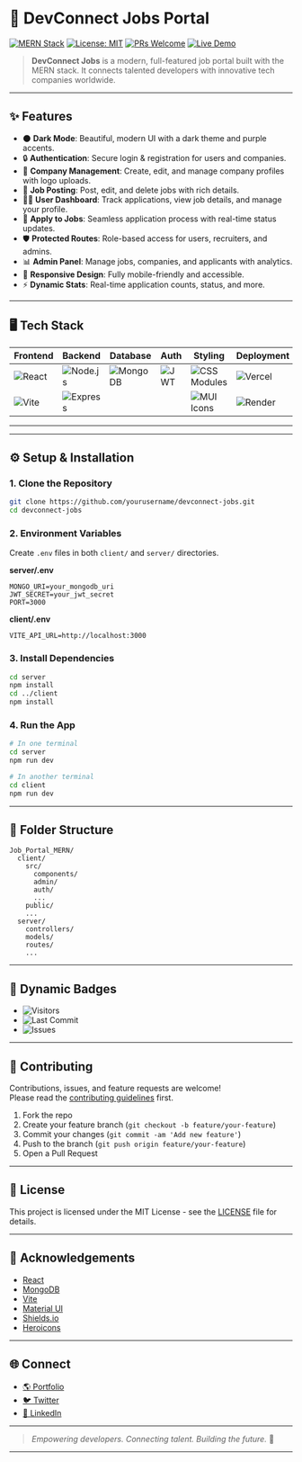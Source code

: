 # 🚀 DevConnect Jobs Portal

[![MERN Stack](https://img.shields.io/badge/MERN-Stack-4caf50?style=for-the-badge&logo=mongodb&logoColor=white)](https://mern.io/)
[![License: MIT](https://img.shields.io/badge/License-MIT-purple?style=for-the-badge)](LICENSE)
[![PRs Welcome](https://img.shields.io/badge/PRs-welcome-blueviolet?style=for-the-badge&logo=github)](CONTRIBUTING.md)
[![Live Demo](https://img.shields.io/badge/Live-Demo-7e57c2?style=for-the-badge&logo=vercel)](https://your-demo-link.com)

> **DevConnect Jobs** is a modern, full-featured job portal built with the MERN stack. It connects talented developers with innovative tech companies worldwide.

---

## ✨ Features

- 🌑 **Dark Mode**: Beautiful, modern UI with a dark theme and purple accents.
- 🔒 **Authentication**: Secure login & registration for users and companies.
- 🏢 **Company Management**: Create, edit, and manage company profiles with logo uploads.
- 💼 **Job Posting**: Post, edit, and delete jobs with rich details.
- 🧑‍💻 **User Dashboard**: Track applications, view job details, and manage your profile.
- 📝 **Apply to Jobs**: Seamless application process with real-time status updates.
- 🛡️ **Protected Routes**: Role-based access for users, recruiters, and admins.
- 📊 **Admin Panel**: Manage jobs, companies, and applicants with analytics.
- 📱 **Responsive Design**: Fully mobile-friendly and accessible.
- ⚡ **Dynamic Stats**: Real-time application counts, status, and more.

---

## 🖥️ Tech Stack

| Frontend | Backend | Database | Auth | Styling | Deployment |
|----------|---------|----------|------|---------|------------|
| ![React](https://img.shields.io/badge/React-20232a?style=flat&logo=react) | ![Node.js](https://img.shields.io/badge/Node.js-339933?style=flat&logo=node.js) | ![MongoDB](https://img.shields.io/badge/MongoDB-4ea94b?style=flat&logo=mongodb) | ![JWT](https://img.shields.io/badge/JWT-black?style=flat&logo=JSON%20web%20tokens) | ![CSS Modules](https://img.shields.io/badge/CSS%20Modules-000?style=flat&logo=css3) | ![Vercel](https://img.shields.io/badge/Vercel-000?style=flat&logo=vercel) |
| ![Vite](https://img.shields.io/badge/Vite-646cff?style=flat&logo=vite) | ![Express](https://img.shields.io/badge/Express-000?style=flat&logo=express) | | | ![MUI Icons](https://img.shields.io/badge/Material--UI-007fff?style=flat&logo=mui) | ![Render](https://img.shields.io/badge/Render-46e3b7?style=flat&logo=render) |

---


---

## ⚙️ Setup & Installation

### 1. Clone the Repository

```bash
git clone https://github.com/yourusername/devconnect-jobs.git
cd devconnect-jobs
```

### 2. Environment Variables

Create `.env` files in both `client/` and `server/` directories.

**server/.env**
```
MONGO_URI=your_mongodb_uri
JWT_SECRET=your_jwt_secret
PORT=3000
```

**client/.env**
```
VITE_API_URL=http://localhost:3000
```

### 3. Install Dependencies

```bash
cd server
npm install
cd ../client
npm install
```

### 4. Run the App

```bash
# In one terminal
cd server
npm run dev

# In another terminal
cd client
npm run dev
```

---

## 🧩 Folder Structure

```
Job_Portal_MERN/
  client/
    src/
      components/
      admin/
      auth/
      ...
    public/
    ...
  server/
    controllers/
    models/
    routes/
    ...
```

---

## 🚦 Dynamic Badges

- ![Visitors](https://visitor-badge.laobi.icu/badge?page_id=yourusername.devconnect-jobs)
- ![Last Commit](https://img.shields.io/github/last-commit/yourusername/devconnect-jobs?style=flat)
- ![Issues](https://img.shields.io/github/issues/yourusername/devconnect-jobs?color=purple)

---

## 🤝 Contributing

Contributions, issues, and feature requests are welcome!  
Please read the [contributing guidelines](CONTRIBUTING.md) first.

1. Fork the repo
2. Create your feature branch (`git checkout -b feature/your-feature`)
3. Commit your changes (`git commit -am 'Add new feature'`)
4. Push to the branch (`git push origin feature/your-feature`)
5. Open a Pull Request

---

## 📄 License

This project is licensed under the MIT License - see the [LICENSE](LICENSE) file for details.

---

## 🙏 Acknowledgements

- [React](https://react.dev/)
- [MongoDB](https://mongodb.com/)
- [Vite](https://vitejs.dev/)
- [Material UI](https://mui.com/)
- [Shields.io](https://shields.io/)
- [Heroicons](https://heroicons.com/)

---

## 🌐 Connect

- [🌎 Portfolio](https://your-portfolio.com)
- [🐦 Twitter](https://twitter.com/yourhandle)
- [💼 LinkedIn](https://linkedin.com/in/yourprofile)

---

> _Empowering developers. Connecting talent. Building the future._ 🚀

---

